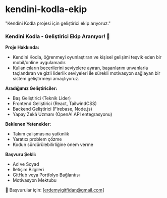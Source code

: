 # kendini-kodla-ekip
"Kendini Kodla projesi için geliştirici ekip arıyoruz."

### Kendini Kodla - Geliştirici Ekip Aranıyor! 🌟

**Proje Hakkında:**  
- Kendini Kodla, öğrenmeyi oyunlaştıran ve kişisel gelişimi teşvik eden bir mobil/online uygulamadır.  
- Kullanıcıların becerilerini seviyelere ayıran, başarılarını unvanlarla taçlandıran ve gizli liderlik seviyeleri ile sürekli motivasyon sağlayan bir sistem geliştirmeyi amaçlıyoruz.  

**Aradığımız Geliştiriciler:**  
- Baş Geliştirici (Teknik Lider)  
- Frontend Geliştirici (React, TailwindCSS)  
- Backend Geliştirici (Firebase, Node.js)  
- Yapay Zekâ Uzmanı (OpenAI API entegrasyonu)  

**Beklenen Yetenekler:**  
- Takım çalışmasına yatkınlık  
- Yaratıcı problem çözme  
- Kodun sürdürülebilirliğine önem verme  

**Başvuru Şekli:**  
- Ad ve Soyad  
- İletişim Bilgileri  
- GitHub veya Portfolyo Bağlantısı  
- Motivasyon Mektubu  

📧 Başvurular için: [erdemyigitfidan@gmail.com]  
